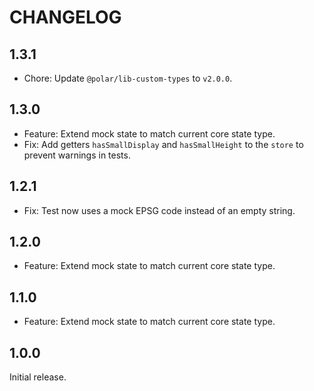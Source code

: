 # CHANGELOG

## 1.3.1

- Chore: Update `@polar/lib-custom-types` to `v2.0.0`.

## 1.3.0

- Feature: Extend mock state to match current core state type.
- Fix: Add getters `hasSmallDisplay` and `hasSmallHeight` to the `store` to prevent warnings in tests.

## 1.2.1

- Fix: Test now uses a mock EPSG code instead of an empty string.

## 1.2.0

- Feature: Extend mock state to match current core state type.

## 1.1.0

- Feature: Extend mock state to match current core state type.

## 1.0.0

Initial release.
